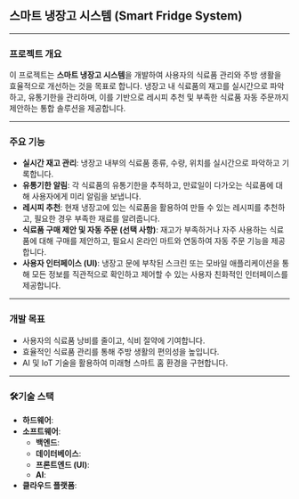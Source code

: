 ## 스마트 냉장고 시스템 (Smart Fridge System)

---

### 프로젝트 개요
이 프로젝트는 **스마트 냉장고 시스템**을 개발하여 사용자의 식료품 관리와 주방 생활을 효율적으로 개선하는 것을 목표로 합니다. 냉장고 내 식료품의 재고를 실시간으로 파악하고, 유통기한을 관리하며, 이를 기반으로 레시피 추천 및 부족한 식료품 자동 주문까지 제안하는 통합 솔루션을 제공합니다.

---

### 주요 기능
* **실시간 재고 관리**: 냉장고 내부의 식료품 종류, 수량, 위치를 실시간으로 파악하고 기록합니다.
* **유통기한 알림**: 각 식료품의 유통기한을 추적하고, 만료일이 다가오는 식료품에 대해 사용자에게 미리 알림을 보냅니다.
* **레시피 추천**: 현재 냉장고에 있는 식료품을 활용하여 만들 수 있는 레시피를 추천하고, 필요한 경우 부족한 재료를 알려줍니다.
* **식료품 구매 제안 및 자동 주문 (선택 사항)**: 재고가 부족하거나 자주 사용하는 식료품에 대해 구매를 제안하고, 필요시 온라인 마트와 연동하여 자동 주문 기능을 제공합니다.
* **사용자 인터페이스 (UI)**: 냉장고 문에 부착된 스크린 또는 모바일 애플리케이션을 통해 모든 정보를 직관적으로 확인하고 제어할 수 있는 사용자 친화적인 인터페이스를 제공합니다.

---

### 개발 목표
* 사용자의 식료품 낭비를 줄이고, 식비 절약에 기여합니다.
* 효율적인 식료품 관리를 통해 주방 생활의 편의성을 높입니다.
* AI 및 IoT 기술을 활용하여 미래형 스마트 홈 환경을 구현합니다.

---

### 🛠기술 스택 
* **하드웨어**: 
* **소프트웨어**:
    * **백엔드**:
    * **데이터베이스**: 
    * **프론트엔드 (UI)**: 
    * **AI**: 
* **클라우드 플랫폼**: 
